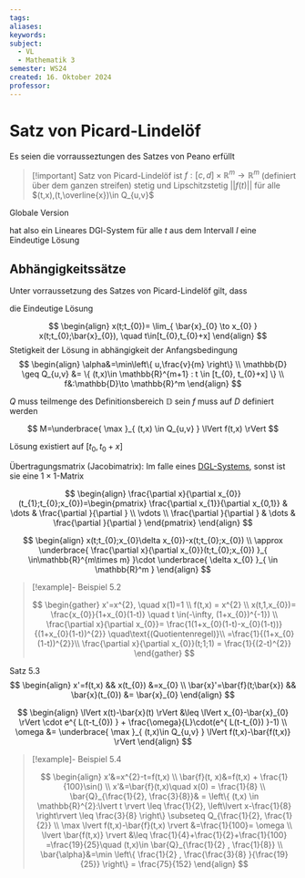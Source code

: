 ```yaml
---
tags: 
aliases: 
keywords: 
subject:
  - VL
  - Mathematik 3
semester: WS24
created: 16. Oktober 2024
professor:
---
```

 
# Satz von Picard-Lindelöf

Es seien die vorrausseztungen des Satzes von Peano erfüllt

> [!important] Satz von Picard-Lindelöf
> ist $f:[c,d] \times \mathbb{R}^m \to \mathbb{R}^m$ (definiert über dem ganzen streifen)  stetig und Lipschitzstetig $\lvert \lvert f(t) \rvert \rvert$ für alle $(t,x),(t,\overline{x})\in Q_{u,v}$

Globale Version

hat also ein Lineares DGl-System für alle $t$ aus dem Intervall $I$ eine Eindeutige Lösung

## Abhängigkeitssätze

Unter vorraussetzung des Satzes von Picard-Lindelöf gilt, dass

die Eindeutige Lösung

$$
\begin{align}
x(t;t_{0})= \lim_{ \bar{x}_{0} \to x_{0} } x(t;t_{0};\bar{x}_{0}), \quad t\in[t_{0},t_{0}+x]
\end{align}
$$
Stetigkeit der Lösung in abhängigkeit der Anfangsbedingung
$$
\begin{align}
\alpha&=\min\left\{ u,\frac{v}{m} \right\} \\
\mathbb{D} \geq Q_{u,v} &= \{ (t,x)\in \mathbb{R}^{m+1} : t \in [t_{0}, t_{0}+x] \}  \\
f&:\mathbb{D}\to \mathbb{R}^m
\end{align}
$$

$Q$ muss teilmenge des Definitionsbereich $\mathbb{D}$ sein
$f$ muss auf $D$ definiert werden

$$
M=\underbrace{ \max }_{ (t,x) \in Q_{u,v} } \lVert f(t,x) \rVert 
$$

Lösung existiert auf $[t_{0},t_{0}+x]$

Übertragungsmatrix (Jacobimatrix): Im falle eines [DGL-Systems](DGL-System.md), sonst ist sie eine $1\times1$-Matrix

$$
\begin{align}
\frac{\partial x}{\partial x_{0}}(t_{1};t_{0};x_{0})=\begin{pmatrix}
\frac{\partial x_{1}}{\partial x_{0,1}} & \dots & \frac{\partial }{\partial } \\
\vdots \\
\frac{\partial }{\partial } & \dots & \frac{\partial }{\partial }
\end{pmatrix}
\end{align}
$$

$$
\begin{align}
x(t;t_{0};x_{0}\delta x_{0})-x(t;t_{0};x_{0}) \\
\approx \underbrace{ \frac{\partial x}{\partial x_{0}}(t;t_{0};x_{0}) }_{ \in\mathbb{R}^{m\times m} }\cdot \underbrace{ \delta x_{0} }_{ \in \mathbb{R}^m }
\end{align}
$$



>[!example]- Beispiel 5.2
> 
> $$
> \begin{gather}
> x'=x^{2}, \quad x(1)=1 \\
> f(t,x) = x^{2} \\
> x(t,1,x_{0})= \frac{x_{0}}{1+x_{0}(1-t)} \quad t \in(-\infty, (1+x_{0})^{-1}) \\
> \frac{\partial x}{\partial x_{0}}= \frac{1(1+x_{0}(1-t)-x_{0}(1-t))}{(1+x_{0}(1-t))^{2}} \quad\text{(Quotientenregel)}\\
> =\frac{1}{(1+x_{0}(1-t))^{2}}\\
> \frac{\partial x}{\partial x_{0}}(t;1;1) = \frac{1}{(2-t)^{2}}
> \end{gather}
> $$

Satz 5.3
$$
\begin{align}
x'=f(t,x) && x(t_{0}) &=x_{0} \\
\bar{x}'=\bar{f}(t;\bar{x}) && \bar{x}(t_{0}) &= \bar{x}_{0}
\end{align}
$$

$$
\begin{align}
\lVert x(t)-\bar{x}(t) \rVert &\leq \lVert x_{0}-\bar{x}_{0} \rVert \cdot e^{ L(t-t_{0}) } + \frac{\omega}{L}\cdot(e^{ L(t-t_{0}) }-1) \\
\omega &= \underbrace{ \max }_{ (t,x)\in Q_{u,v} } \lVert f(t,x)-\bar{f(t,x)} \rVert
\end{align}
$$

>[!example]- Beispiel 5.4
> 
> $$
> \begin{align}
> x'&=x^{2}-t=f(t,x) \\
> \bar{f}(t, x)&=f(t,x) + \frac{1}{100}\sin() \\
> x'&=\bar{f}(t,x)\quad x(0) = \frac{1}{8} \\
> \bar{Q}_{\frac{1}{2}, \frac{3}{8}}& = \left\{  (t,x) \in \mathbb{R}^{2}:\lvert t \rvert \leq \frac{1}{2}, \left\lvert  x-\frac{1}{8}  \right\rvert \leq \frac{3}{8}   \right\} \subseteq Q_{\frac{1}{2}, \frac{1}{2}} \\
> \max \lvert f(t,x)-\bar{f}(t,x) \rvert &=\frac{1}{100}= \omega \\
> \lvert \bar{f(t,x)} \rvert &\leq \frac{1}{4}+\frac{1}{2}+\frac{1}{100} =\frac{19}{25}\quad (t,x)\in \bar{Q}_{\frac{1}{2} , \frac{1}{8}} \\
> \bar{\alpha}&=\min \left\{  \frac{1}{2} , \frac{\frac{3}{8} }{\frac{19}{25}} \right\} = \frac{75}{152}
> \end{align}
> $$